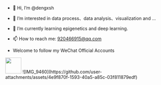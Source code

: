 - 👋 Hi, I’m @dengxsh
- 👀 I’m interested in data process、data analysis、visualization and ...
- 🌱 I’m currently learning epigenetics and deep learning.
- 📫 How to reach me: 920466915@qq.com

- Welcome to follow my WeChat Official Accounts
<img width=50, height=50 src="https://github.com/user-attachments/assets/4e9f870f-1593-40a5-a85c-03f811879edf" />
![IMG_9460](https://github.com/user-attachments/assets/4e9f870f-1593-40a5-a85c-03f811879edf)

<!---
dxsbiocc/dxsbiocc is a ✨ special ✨ repository because its `README.md` (this file) appears on your GitHub profile.
You can click the Preview link to take a look at your changes.
--->
